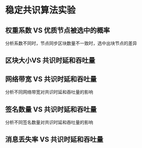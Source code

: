 # 稳定共识算法实验

## 权重系数 VS 优质节点被选中的概率

分析系数不同时，节点同步区块数量不一致时，选中出块节点的差异

## 区块大小VS 共识时延和吞吐量

## 网络带宽 VS 共识时延和吞吐量

分析不同网络带宽对共识时延和吞吐量的影响

## 签名数量 VS 共识时延和吞吐量

分析不同签名数量对共识时延和吞吐量的影响

## 消息丢失率 VS 共识时延和吞吐量
